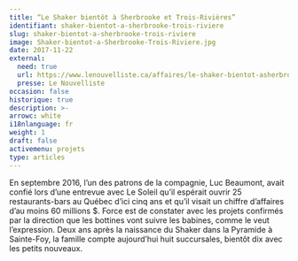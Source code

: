 ```yaml
---
title: “Le Shaker bientôt à Sherbrooke et Trois-Rivières”
identifiant: shaker-bientot-a-sherbrooke-trois-riviere
slug: shaker-bientot-a-sherbrooke-trois-riviere
image: Shaker-bientot-a-Sherbrooke-Trois-Riviere.jpg 
date: 2017-11-22
external:
  need: true
  url: https://www.lenouvelliste.ca/affaires/le-shaker-bientot-asherbrooke-ettrois-rivieres-4f45eb62110d0fda65c1e091f81b404d
  presse: Le Nouvelliste
occasion: false
historique: true
description: >-
arrowc: white
i18nlanguage: fr
weight: 1
draft: false
activemenu: projets
type: articles
---
```

En septembre 2016, l’un des patrons de la compagnie, Luc Beaumont, avait confié lors d’une entrevue avec Le Soleil qu’il espérait ouvrir 25 restaurants-bars au Québec d’ici cinq ans et qu’il visait un chiffre d’affaires d’au moins 60 millions $. Force est de constater avec les projets confirmés par la direction que les bottines vont suivre les babines, comme le veut l’expression. Deux ans après la naissance du Shaker dans la Pyramide à Sainte-Foy, la famille compte aujourd’hui huit succursales, bientôt dix avec les petits nouveaux.
